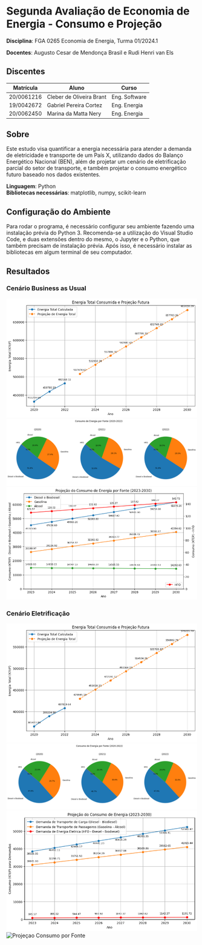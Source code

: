 # Segunda Avaliação de Economia de Energia - Consumo e Projeção

**Disciplina**: FGA 0265 Economia de Energia, Turma 01/2024.1

**Docentes**: Augusto Cesar de Mendonça Brasil e Rudi Henri van Els

## Discentes
|Matrícula | Aluno | Curso |
| -- | -- | -- |
| 20/0061216  |  Cleber de Oliveira Brant | Eng. Software |
| 19/0042672  |  Gabriel Pereira Cortez | Eng. Energia |
| 20/0062450  |  Marina da Matta Nery | Eng. Energia |

## Sobre
Este estudo visa quantificar a energia necessária para atender a demanda de eletricidade e transporte de um País X, utilizando dados do Balanço Energético Nacional (BEN), além de projetar um cenário de eletrificação parcial do setor de transporte, e também projetar o consumo energético futuro baseado nos dados existentes.

**Linguagem**: Python<br>
**Bibliotecas necessárias**: matplotlib, numpy, scikit-learn

## Configuração do Ambiente
Para rodar o programa, é necessário configurar seu ambiente fazendo uma instalação prévia do Python 3. Recomenda-se a utilização do Visual Studio Code, e duas extensões dentro do mesmo, o Jupyter e o Python, que também precisam de instalação prévia. Após isso, é necessário instalar as bibliotecas em algum terminal de seu computador.

## Resultados
### Cenário Business as Usual
![Energia Total](./assets/energiaTotal.png)
![Consumo por Fonte](./assets/consumoEnergiaPorFonte.png)
![Projeçao Consumo](./assets/projecaoConsumoEnergia.png)

### Cenário Eletrificação
![Energia Total](./assets/energiaTotal_Eletrificado.png)
![Consumo por Fonte](./assets/consumoEnergiaPorFonte_Eletrificado.png)
![Projeçao Consumo](./assets/projecaoConsumoEnergia_Eletrificado.png)
![Projeçao Consumo por Fonte](./assets/projecaoConsumoEnergiaFonte_Eletrificado.png.png)
